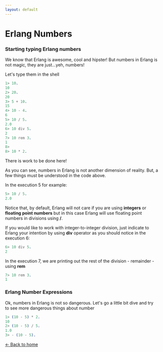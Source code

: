 ```yaml
---
layout: default
---
```


# Erlang Numbers

### Starting typing Erlang numbers

We know that Erlang is awesome, cool and hipster! But numbers in Erlang is not magic, they are just...yeh, numbers!

Let's type them in the shell

```erlang
1> 10.
10
2> 20.
20
3> 5 + 10.
15
4> 10 - 4.
6
5> 10 / 5.
2.0
6> 10 div 5.
2
7> 10 rem 3.
1
8>
8> 10 * 2.
```

There is work to be done here!

As you can see, numbers in Erlang is not another dimension of reality. But, a few things must be understood in the code above.

In the execution 5 for example:

```erlang
5> 10 / 5.
2.0
```

Notice that, by default, Erlang will not care if you are using **integers** or **floating point numbers** but in this case Erlang will use floating point numbers in divisions using **/**.

If you would like to work with integer-to-integer division, just indicate to Erlang your intention by using **div** operator as you should notice in the execution 6:

```erlang
6> 10 div 5.
2
```

In the execution 7, we are printing out the rest of the division - remainder - using **rem**

```erlang
7> 10 rem 3.
1
```

### Erlang Number Expressions

Ok, numbers in Erlang is not so dangerous. Let's go a little bit dive and try to see more dangerous things about number

```erlang
1> (10 - 5) * 2.
10
2> (10 - 5) / 5.
1.0
3> - (10 - 5).
```


[<- Back to home](/)
